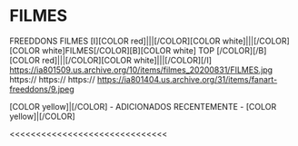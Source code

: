# FILMES
FREEDDONS FILMES
<channels>
<channel>
<name>[I][COLOR red]|||[/COLOR][COLOR white]|||[/COLOR][COLOR white]FILMES[/COLOR][B][COLOR white] TOP [/COLOR][/B][COLOR red]|||[/COLOR][COLOR white]|||[/COLOR][/I]</name>
<thumbnail>https://ia801509.us.archive.org/10/items/filmes_20200831/FILMES.jpg</thumbnail>
<externallink></externallink>
<externallink>https://</externallink>
<externallink>https://</externallink>
<externallink>https://</externallink>
<fanart>https://ia801404.us.archive.org/31/items/fanart-freeddons/9.jpeg</fanart>
<info>


[COLOR yellow]|[/COLOR] - ADICIONADOS RECENTEMENTE - [COLOR yellow]|[/COLOR]</info>
</channel>
</channels>

<<<<<<<<<<<<<<<<<<<<<<<<<<<<<<


